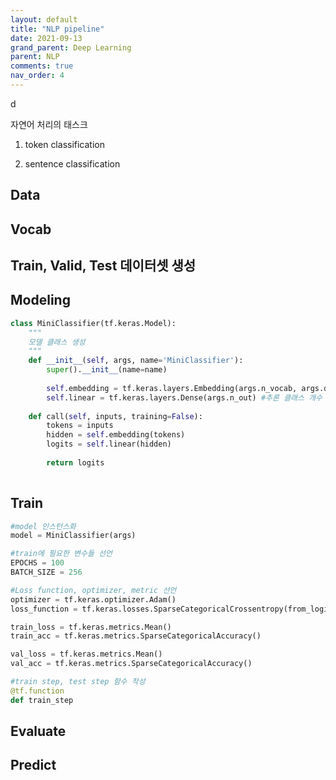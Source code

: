 ```yaml
---
layout: default
title: "NLP pipeline"
date: 2021-09-13
grand_parent: Deep Learning
parent: NLP
comments: true
nav_order: 4
---
```




d

자연어 처리의 태스크

1.  token classification

2. sentence classification





## **Data**

## **Vocab**

## **Train, Valid, Test 데이터셋 생성**

## **Modeling**

```python
class MiniClassifier(tf.keras.Model):
    """
    모델 클래스 생성
    """
    def __init__(self, args, name='MiniClassifier'):
        super().__init__(name=name)
        
        self.embedding = tf.keras.layers.Embedding(args.n_vocab, args.d_model) #vocab 개수, 모델 차원
        self.linear = tf.keras.layers.Dense(args.n_out) #추론 클래스 개수
        
    def call(self, inputs, training=False):
        tokens = inputs
        hidden = self.embedding(tokens)
        logits = self.linear(hidden)
        
        return logits
    
```

## **Train**

```python
#model 인스턴스화
model = MiniClassifier(args)

#train에 필요한 변수들 선언
EPOCHS = 100
BATCH_SIZE = 256

#Loss function, optimizer, metric 선언
optimizer = tf.keras.optimizer.Adam()
loss_function = tf.keras.losses.SparseCategoricalCrossentropy(from_logits=True)

train_loss = tf.keras.metrics.Mean()
train_acc = tf.keras.metrics.SparseCategoricalAccuracy()

val_loss = tf.keras.metrics.Mean()
val_acc = tf.keras.metrics.SparseCategoricalAccuracy()

```

```python
#train step, test step 함수 작성
@tf.function
def train_step
```



## **Evaluate**

## **Predict**
